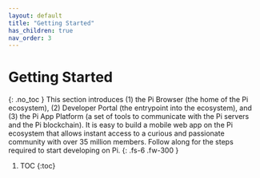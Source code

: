 ```yaml
---
layout: default
title: "Getting Started"
has_children: true
nav_order: 3
---
```


# Getting Started
{: .no_toc }
This section introduces (1) the Pi Browser (the home of the Pi ecosystem), (2) Developer Portal (the entrypoint into the ecosystem), and (3) the Pi App Platform (a set of tools to communicate with the Pi servers and the Pi blockchain). It is easy to build a mobile web app on the Pi ecosystem that allows instant access to a curious and passionate community with over 35 million members. Follow along for the steps required to start developing on Pi. 
{: .fs-6 .fw-300 }

1. TOC
{:toc}


